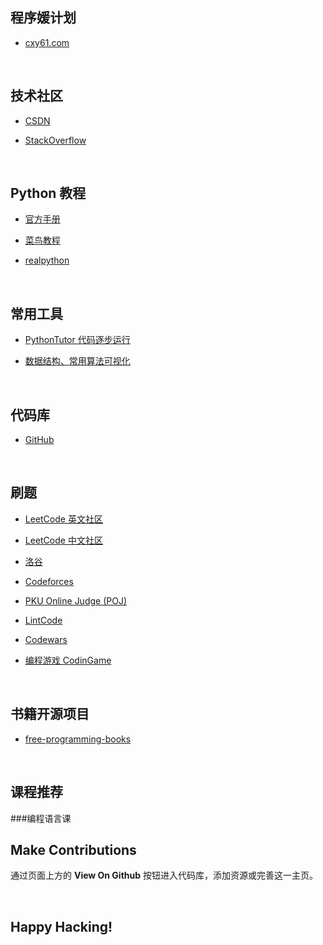 ## 程序媛计划

- [cxy61.com](https://www.cxy61.com/girl/decades-theme/index-image/index.html)

<br/>

## 技术社区

- [CSDN](https://www.csdn.net/)

- [StackOverflow](https://stackoverflow.com/)

<br/>

## Python 教程

- [官方手册](https://docs.python.org/3/genindex.html)

- [菜鸟教程](https://www.runoob.com/python3/python3-stdlib.html)

- [realpython](https://realpython.com/)

<br/>

## 常用工具

- [PythonTutor 代码逐步运行](http://pythontutor.com/visualize.html#mode=edit)

- [数据结构、常用算法可视化](https://www.cs.usfca.edu/~galles/visualization/Algorithms.html)

<br/>

## 代码库

- [GitHub](https://github.com/)

<br/>

## 刷题

- [LeetCode 英文社区](https://leetcode.com/problemset/all/)

- [LeetCode 中文社区](https://leetcode-cn.com/problemset/all/)

- [洛谷](https://www.luogu.com.cn/problem/list)

- [Codeforces](https://codeforces.com/problemset)

- [PKU Online Judge (POJ)](http://poj.org/problemlist)

- [LintCode](https://www.lintcode.com/)

- [Codewars](https://www.codewars.com/)

- [编程游戏 CodinGame](https://www.codingame.com/start)

<br/>

## 书籍开源项目

- [free-programming-books](https://github.com/EbookFoundation/free-programming-books)

<br/>

## 课程推荐

###编程语言课


## Make Contributions

通过页面上方的 **View On Github** 按钮进入代码库，添加资源或完善这一主页。

<br/>

## Happy Hacking!

<br/><br/>
